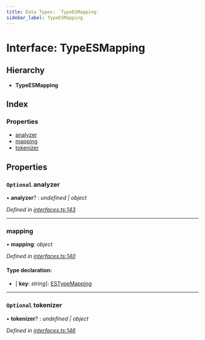 ```yaml
---
title: Data Types: `TypeESMapping`
sidebar_label: TypeESMapping
---
```


# Interface: TypeESMapping

## Hierarchy

* **TypeESMapping**

## Index

### Properties

* [analyzer](typeesmapping.md#optional-analyzer)
* [mapping](typeesmapping.md#mapping)
* [tokenizer](typeesmapping.md#optional-tokenizer)

## Properties

### `Optional` analyzer

• **analyzer**? : *undefined | object*

*Defined in [interfaces.ts:143](https://github.com/terascope/teraslice/blob/d2d877b60/packages/data-types/src/interfaces.ts#L143)*

___

###  mapping

• **mapping**: *object*

*Defined in [interfaces.ts:140](https://github.com/terascope/teraslice/blob/d2d877b60/packages/data-types/src/interfaces.ts#L140)*

#### Type declaration:

* \[ **key**: *string*\]: [ESTypeMapping](../overview.md#estypemapping)

___

### `Optional` tokenizer

• **tokenizer**? : *undefined | object*

*Defined in [interfaces.ts:146](https://github.com/terascope/teraslice/blob/d2d877b60/packages/data-types/src/interfaces.ts#L146)*
